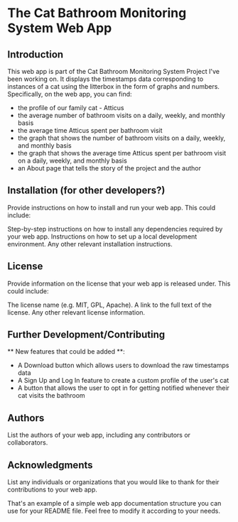 # The Cat Bathroom Monitoring System Web App

## Introduction
This web app is part of the Cat Bathroom Monitoring System Project I've been working on. It displays the timestamps data corresponding to instances of a cat using the litterbox in the form of graphs and numbers. Specifically, on the web app, you can find:

- the profile of our family cat - Atticus
- the average number of bathroom visits on a daily, weekly, and monthly basis
- the average time Atticus spent per bathroom visit 
- the graph that shows the number of bathroom visits on a daily, weekly, and monthly basis
- the graph that shows the average time Atticus spent per bathroom visit on a daily, weekly, and monthly basis
- an About page that tells the story of the project and the author

## Installation (for other developers?)
Provide instructions on how to install and run your web app. This could include:

Step-by-step instructions on how to install any dependencies required by your web app.
Instructions on how to set up a local development environment.
Any other relevant installation instructions.

## License
Provide information on the license that your web app is released under. This could include:

The license name (e.g. MIT, GPL, Apache).
A link to the full text of the license.
Any other relevant license information.

## Further Development/Contributing

** New features that could be added **:

- A Download button which allows users to download the raw timestamps data 
- A Sign Up and Log In feature to create a custom profile of the user's cat
- A button that allows the user to opt in for getting notified whenever their cat visits the bathroom 

## Authors
List the authors of your web app, including any contributors or collaborators.

## Acknowledgments
List any individuals or organizations that you would like to thank for their contributions to your web app.

That's an example of a simple web app documentation structure you can use for your README file. Feel free to modify it according to your needs.